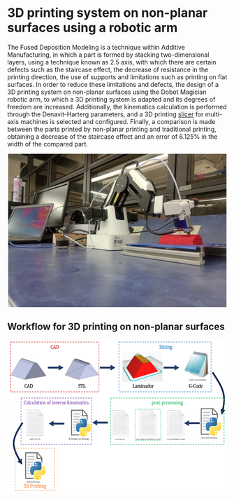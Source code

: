 # 3D printing system on non-planar surfaces using a robotic arm

<p>The Fused Deposition Modeling is a technique within Additive Manufacturing, in which a part is formed by stacking two-dimensional layers, using a technique known as 2.5 axis, with which there are certain defects such as the staircase effect, the decrease of resistance in the printing direction, the use of supports and limitations such as printing on flat surfaces. In order to reduce these limitations and defects, the design of a 3D printing system on non-planar surfaces using the Dobot Magician robotic arm, to which a 3D printing system is adapted and its degrees of freedom are increased. Additionally, the kinematics calculation is performed through the Denavit-Harterg parameters, and a 3D printing <a href="https://github.com/compas-dev/compas_slicer">slicer</a> for multi-axis machines is selected and configured. Finally, a comparison is made between the parts printed by non-planar printing and traditional printing, obtaining a decrease of the staircase effect and an error of 6.125% in the width of the compared part.</p> 

<div align=center>

<img src="images/3DPrintingSystem.jpeg" width="500" height="350" />

</div>

## Workflow for 3D printing on non-planar surfaces

<div align=center>

<img src="images/Worflow_3DPrinting_base.png" width="500" height="350" />

</div>

